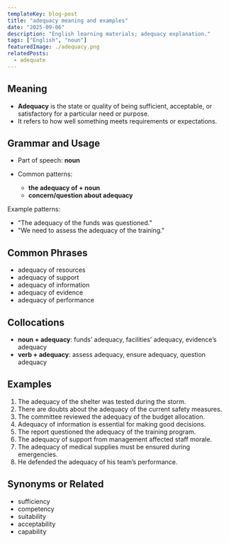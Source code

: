 ```yaml
---
templateKey: blog-post
title: "adequacy meaning and examples"
date: "2025-09-06"
description: "English learning materials; adequacy explanation."
tags: ["English", "noun"]
featuredImage: ./adequacy.png
relatedPosts:
  - adequate
---
```


## Meaning

- **Adequacy** is the state or quality of being sufficient, acceptable, or satisfactory for a particular need or purpose.
- It refers to how well something meets requirements or expectations.

## Grammar and Usage

- Part of speech: **noun**
- Common patterns:

  - **the adequacy of + noun**
  - **concern/question about adequacy**

Example patterns:

- "The adequacy of the funds was questioned."
- "We need to assess the adequacy of the training."

## Common Phrases

- adequacy of resources
- adequacy of support
- adequacy of information
- adequacy of evidence
- adequacy of performance

## Collocations

- **noun + adequacy**: funds’ adequacy, facilities’ adequacy, evidence’s adequacy
- **verb + adequacy**: assess adequacy, ensure adequacy, question adequacy

## Examples

1. The adequacy of the shelter was tested during the storm.
2. There are doubts about the adequacy of the current safety measures.
3. The committee reviewed the adequacy of the budget allocation.
4. Adequacy of information is essential for making good decisions.
5. The report questioned the adequacy of the training program.
6. The adequacy of support from management affected staff morale.
7. The adequacy of medical supplies must be ensured during emergencies.
8. He defended the adequacy of his team’s performance.

## Synonyms or Related

- sufficiency
- competency
- suitability
- acceptability
- capability
